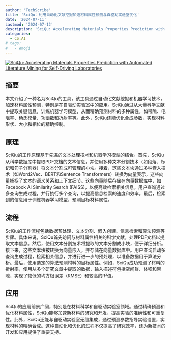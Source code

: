 ```yaml
---
author: 'TechScribe'
title: 'SciQu：利用自动化文献挖掘加速材料属性预测与自驱动实验室优化'
date: '2024-07-11'
Lastmod: '2024-07-12'
description: 'SciQu: Accelerating Materials Properties Prediction with Automated Literature Mining for Self-Driving Laboratories'
categories:
  - CS.AI
# tags:
#   - emoji
---
```


[![SciQu: Accelerating Materials Properties Prediction with Automated Literature Mining for Self-Driving Laboratories](https://arxiv-research-1301205113.cos.ap-guangzhou.myqcloud.com/images/2407.08270v1.pdf_0.jpg)](https://arxiv.org/abs/2407.08270v1)

## 摘要

本文介绍了一种名为SciQu的工具，该工具通过自动化文献挖掘和机器学习技术，加速材料属性预测，特别是在自驱动实验室中的应用。SciQu通过从大量科学文献中提取关键信息，训练机器学习模型，从而精确预测材料的多种属性，如带隙、电阻率、杨氏模量、功函数和折射率等。此外，SciQu还能优化合成参数，实现材料形状、大小和相位的精确控制。<!--more-->

## 原理

SciQu的工作原理基于先进的文本处理技术和机器学习模型的结合。首先，SciQu从科学数据库中提取PDF文档的文本信息，并使用多种文本分割技术（如段落、标记和句子分割器）将文本分割成可管理的小块。接着，这些文本块通过多种嵌入技术（如Word2Vec、BERT和Sentence Transformers）转换为向量表示，这些向量捕捉了文本的语义关系和上下文细节。这些向量随后存储在向量数据库中，如Facebook AI Similarity Search (FAISS)，以便高效检索相关信息。用户查询通过多查询生成过程，并行执行多个查询，以提高信息检索的速度和效率。最后，检索到的信息用于训练机器学习模型，预测目标材料属性。

## 流程

SciQu的工作流程包括数据预处理、文本分割、嵌入创建、信息检索和算法预测等步骤。具体来说，SciQu首先访问与材料属性相关的科学文献，处理PDF文档以提取文本信息。然后，使用文本分割技术将提取的文本分割成小块，便于详细分析。接下来，这些文本块被转换为向量嵌入，并存储在向量数据库中。用户查询启动多查询生成过程，检索相关信息，并进行进一步的预处理，以准备数据用于算法分析。最后，使用选定的算法预测材料的目标属性。例如，SciQu成功预测了材料的折射率，使用从多个研究文章中提取的数据，输入描述符包括空间群、体积和带隙，实现了较低的均方根误差（RMSE）和较高的R²值。

## 应用

SciQu的应用前景广阔，特别是在材料科学和自驱动实验室领域。通过精确预测和优化材料属性，SciQu能够加速新材料的研究和开发，提高实验的准确性和可重复性。此外，SciQu还能与自驱动实验室无缝集成，通过预测参数指导实验设置，实现材料的精确合成。这种自动化和优化的过程不仅提高了研究效率，还为新技术的开发和应用提供了重要支持。